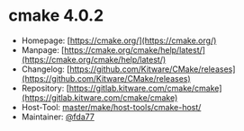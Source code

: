 # cmake 4.0.2
 - Homepage: [https://cmake.org/](https://cmake.org/)
 - Manpage: [https://cmake.org/cmake/help/latest/](https://cmake.org/cmake/help/latest/)
 - Changelog: [https://github.com/Kitware/CMake/releases](https://github.com/Kitware/CMake/releases)
 - Repository: [https://gitlab.kitware.com/cmake/cmake](https://gitlab.kitware.com/cmake/cmake)
 - Host-Tool: [master/make/host-tools/cmake-host/](https://github.com/Freetz-NG/freetz-ng/tree/master/make/host-tools/cmake-host/)
 - Maintainer: [@fda77](https://github.com/fda77)


